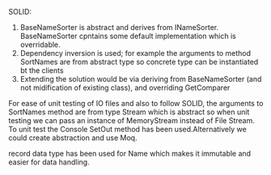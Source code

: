 SOLID:
1. BaseNameSorter is abstract and derives from INameSorter. BaseNameSorter cpntains some default implementation which is overridable.
2. Dependency inversion is used; for example the arguments to method SortNames are from abstract type so concrete type can be instantiated bt the clients 
3. Extending the solution would be via deriving from BaseNameSorter (and not midification of existing class), and overriding GetComparer




For ease of unit testing of IO files and also to follow SOLID, the arguments to SortNames method are from type Stream which is abstract 
so when unit testing we can pass an instance of MemoryStream instead of File Stream.
To unit test the Console SetOut method has been used.Alternatively we could create abstraction and use Moq. 


record data type has been used for Name which makes it immutable and easier for data handling.


